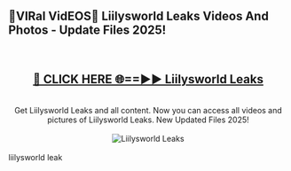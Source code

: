 <h2>🔴VIRal VidEOS🔴 Liilysworld Leaks Videos And Photos - Update Files 2025!</h2>
<br>
<div align="center">
<h2><a href="https://virallinks.top/odZfE0" rel="nofollow">🔴 CLICK HERE 🌐==►► Liilysworld Leaks</a></h2>
<br>
Get Liilysworld Leaks and all content. Now you can access all videos and pictures of Liilysworld Leaks. New Updated Files 2025!
<br>
<br>
<a href="https://virallinks.top/odZfE0" rel="nofollow" data-target="animated-image.originalLink"><img src="https://i.imgur.com/dJHk4Zq.gif)" alt="Liilysworld Leaks" style="max-width: 100%; display: inline-block;" data-target="animated-image.originalImage"></a>
</div>
<br>
liilysworld leak